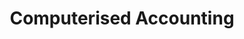 ---
title: Computerised Accounting
qualification: AAT Level 1 Award
subject_area: Business Administration and Law
description: |
  Whether you are considering a new career, need accounting skills for your business,
  or already work in the field, our AAT Computerised Accounting course covers
  everything you'll need to know to develop the essential skills at the heart of every
  modern business.
outcomes: |
  - Operate SAGE accounting software to carry out routine accounting tasks including producing accounting reports such as trial balance, customer activity reports.
  - Use spreadsheet software to represent information relating to accounting and business in a variety of ways, both accurately and effectively.
requirements: |
  - There is no need for any prior accounting knowledge. However you will need basic
  computer skills. Using SAGE accounting software, this course will give you a solid
  background in computerised accounting.
  - Anyone aged 19+, you may be entitled to a free course or financial help with
  childcare, equipment, or fees.
time_and_location: |
  - Location: St George’s Community Centre,
  - Dates: Monday 13th March - Monday 17th July 2017
  - Time: 12.30pm – 3.00pm
equipment: |
  - 1 A4 folder, dividers, plastic wallets, calculator, pen and paper/notebook
information: |
  - The first session will involve an assessment of your maths, English and ICT
  skills to ensure you can participate fully and be successful in all aspects of the
  course.
  - As a professional body, membership of AAT (Association of Accountants) is
  required from the start of the course (during the first week your tutors will
  guide you through this process); this opens up opportunities to attend local
  branch activities and events
  - Learners will be expected to complete study at home and will need internet
  access to complete homework.
  - The course will involve sitting 2 internally marked exams.
  - Learners must motivated and enjoy working with numbers.
  - You are expected to attend and be punctual to all sessions.
council: true
---